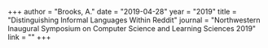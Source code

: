 +++
author = "Brooks, A."
date = "2019-04-28"
year = "2019"
title = "Distinguishing Informal Languages Within Reddit"
journal = "Northwestern Inaugural Symposium on Computer Science and Learning Sciences 2019"
link = ""
+++
